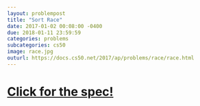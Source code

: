 ```yaml
---
layout: problempost
title: "Sort Race"
date: 2017-01-02 00:08:00 -0400
due: 2018-01-11 23:59:59
categories: problems
subcategories: cs50
image: race.jpg
outurl: https://docs.cs50.net/2017/ap/problems/race/race.html
---
```


# [Click for the spec!]({{page.outurl}})
